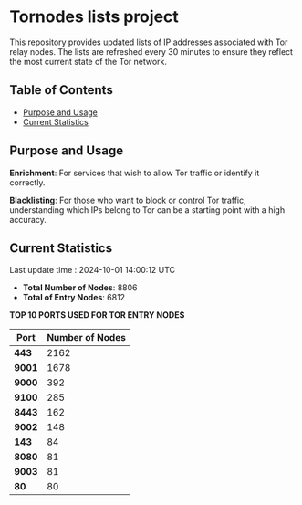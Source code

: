 # Tornodes lists project

This repository provides updated lists of IP addresses associated with Tor relay nodes. The lists are refreshed every 30 minutes to ensure they reflect the most current state of the Tor network.

## Table of Contents

- [Purpose and Usage](#purpose-and-usage)
- [Current Statistics](#current-statistics)


## Purpose and Usage

**Enrichment**: For services that wish to allow Tor traffic or identify it correctly.

**Blacklisting**: For those who want to block or control Tor traffic, understanding which IPs belong to Tor can be a starting point with a high accuracy.

## Current Statistics

Last update time : 2024-10-01 14:00:12 UTC

- **Total Number of Nodes**: 8806
- **Total of Entry Nodes**: 6812

**TOP 10 PORTS USED FOR TOR ENTRY NODES**

| **Port** | **Number of Nodes** |
|------|-----------------|
| **443**   | 2162  |
| **9001**   | 1678  |
| **9000**   | 392  |
| **9100**   | 285  |
| **8443**   | 162  |
| **9002**   | 148  |
| **143**   | 84  |
| **8080**   | 81  |
| **9003**   | 81  |
| **80**   | 80  |

